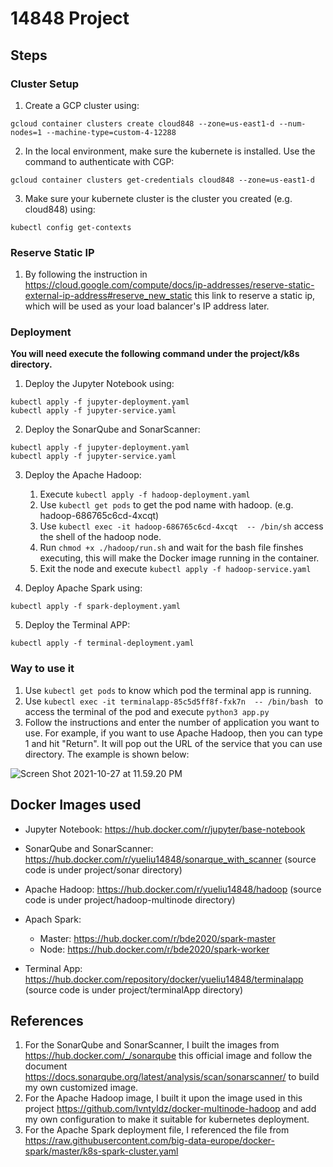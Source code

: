 # 14848 Project

## Steps

### Cluster Setup

1. Create a GCP cluster using:

```
gcloud container clusters create cloud848 --zone=us-east1-d --num-nodes=1 --machine-type=custom-4-12288
```

2. In the local environment, make sure the kubernete is installed. Use the command to authenticate with CGP:

```
gcloud container clusters get-credentials cloud848 --zone=us-east1-d
```

3. Make sure your kubernete cluster is the cluster you created (e.g. cloud848) using:

```
kubectl config get-contexts 
```

### Reserve Static IP

1. By following the instruction in https://cloud.google.com/compute/docs/ip-addresses/reserve-static-external-ip-address#reserve_new_static this link to reserve a static ip, which will be used as your load balancer's IP address later.

### Deployment

**You will need execute the following command under the project/k8s directory.**

1. Deploy the Jupyter Notebook using:

```
kubectl apply -f jupyter-deployment.yaml
kubectl apply -f jupyter-service.yaml
```

2. Deploy the SonarQube and SonarScanner:

```
kubectl apply -f jupyter-deployment.yaml
kubectl apply -f jupyter-service.yaml
```

3. Deploy the Apache Hadoop:
    1. Execute `kubectl apply -f hadoop-deployment.yaml`
    2. Use `kubectl get pods` to get the pod name with hadoop. (e.g. hadoop-686765c6cd-4xcqt)
    3. Use `kubectl exec -it hadoop-686765c6cd-4xcqt  -- /bin/sh` access the shell of the hadoop node.
    4. Run `chmod +x ./hadoop/run.sh` and wait for the bash file finshes executing, this will make the Docker image running in the container.
    5. Exit the node and execute `kubectl apply -f hadoop-service.yaml`

4. Deploy Apache Spark using:

```
kubectl apply -f spark-deployment.yaml
```

5. Deploy the Terminal APP:

```
kubectl apply -f terminal-deployment.yaml
```

### Way to use it

1. Use `kubectl get pods` to know which pod the terminal app is running.
2. Use `kubectl exec -it terminalapp-85c5d5ff8f-fxk7n  -- /bin/bash ` to access the terminal of the pod and execute `python3 app.py`
3. Follow the instructions and enter the number of application you want to use. For example, if you want to use Apache Hadoop, then you can type 1 and hit "Return". It will pop out the URL of the service that you can use directory. The example is shown below:

![Screen Shot 2021-10-27 at 11.59.20 PM](/Users/liuyue/Library/Application%20Support/typora-user-images/Screen%20Shot%202021-10-27%20at%2011.59.20%20PM.png)

## Docker Images used

- Jupyter Notebook: https://hub.docker.com/r/jupyter/base-notebook

- SonarQube and SonarScanner: https://hub.docker.com/r/yueliu14848/sonarque_with_scanner (source code is under project/sonar directory)

- Apache Hadoop: https://hub.docker.com/r/yueliu14848/hadoop (source code is under project/hadoop-multinode directory)

- Apach Spark:
    - Master: https://hub.docker.com/r/bde2020/spark-master
    - Node:  https://hub.docker.com/r/bde2020/spark-worker
- Terminal App: https://hub.docker.com/repository/docker/yueliu14848/terminalapp (source code is under project/terminalApp directory)

## References

1. For the SonarQube and SonarScanner, I built the images from https://hub.docker.com/_/sonarqube this official image and follow the document https://docs.sonarqube.org/latest/analysis/scan/sonarscanner/ to build my own customized image.
2. For the Apache Hadoop image, I built it upon the image used in this project https://github.com/lvntyldz/docker-multinode-hadoop and add my own configuration to make it suitable for kubernetes deployment.
3. For the Apache Spark deployment file, I referenced the file from https://raw.githubusercontent.com/big-data-europe/docker-spark/master/k8s-spark-cluster.yaml
